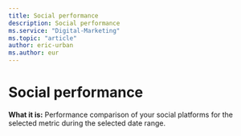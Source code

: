 ```yaml
---
title: Social performance
description: Social performance
ms.service: "Digital-Marketing"
ms.topic: "article"
author: eric-urban
ms.author: eur
---
```


# Social performance

**What it is:**  Performance comparison of your social platforms for the selected metric during the selected date range.


